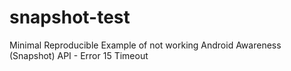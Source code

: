 # snapshot-test
Minimal Reproducible Example of not working Android Awareness (Snapshot) API - Error 15 Timeout
